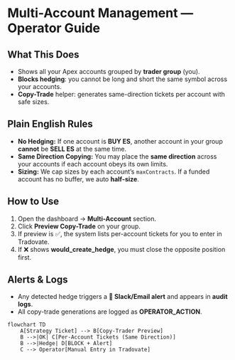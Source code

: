 # Multi-Account Management — Operator Guide

## What This Does
- Shows all your Apex accounts grouped by **trader group** (you).
- **Blocks hedging**: you cannot be long and short the same symbol across your accounts.
- **Copy-Trade** helper: generates same-direction tickets per account with safe sizes.

## Plain English Rules
- **No Hedging:** If one account is **BUY ES**, another account in your group **cannot** be **SELL ES** at the same time.
- **Same Direction Copying:** You may place the **same direction** across your accounts if each account obeys its own limits.
- **Sizing:** We cap sizes by each account’s `maxContracts`. If a funded account has no buffer, we auto **half-size**.

## How to Use
1) Open the dashboard → **Multi-Account** section.
2) Click **Preview Copy-Trade** on your group.
3) If preview is ✅, the system lists per-account tickets for you to enter in Tradovate.
4) If ❌ shows **would_create_hedge**, you must close the opposite position first.

## Alerts & Logs
- Any detected hedge triggers a **🚫 Slack/Email alert** and appears in **audit logs**.
- All copy-trade generations are logged as **OPERATOR_ACTION**.

```mermaid
flowchart TD
    A[Strategy Ticket] --> B[Copy-Trader Preview]
    B -->|OK| C[Per-Account Tickets (Same Direction)]
    B -->|Hedge| D[BLOCK + Alert]
    C --> Operator[Manual Entry in Tradovate]
```
